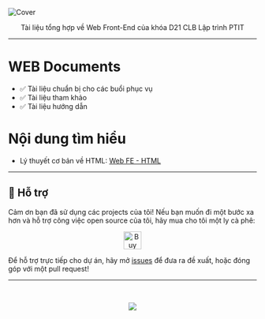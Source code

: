 ![Cover](https://github.com/nickken253/Web-Documents/assets/101244012/dc5c6a71-5658-4525-8a90-aafa4ab7f393)

<p align = "center">
Tài liệu tổng hợp về Web Front-End của khóa D21 CLB Lập trình PTIT
</p>
<hr>

# WEB Documents
- ✅ Tài liệu chuẩn bị cho các buổi phục vụ
- ✅ Tài liệu tham khảo
- ✅ Tài liệu hướng dẫn
# Nội dung tìm hiểu 
- Lý thuyết cơ bản về HTML: [Web FE - HTML](https://github.com/nickken253/Web-Documents/blob/05c7fe8ed937fbb517d10f64c6e3d7097facf50a/Buoi1)

<hr>

## 💖 Hỗ trợ

Cảm ơn bạn đã sử dụng các projects của tôi! Nếu bạn muốn đi một bước xa hơn và hỗ trợ công việc open source của tôi, hãy mua cho tôi một ly cà phê:

<p align="center">
  <a href='https://ko-fi.com/nickken' target='_blank'><img height='36' style='border:0px;height:36px;' src='https://cdn.ko-fi.com/cdn/kofi1.png?v=3' border='0' alt='Buy Me a Coffee at ko-fi.com' /></a>
</p>

Để hỗ trợ trực tiếp cho dự án, hãy mở [issues](https://github.com/nickken253/Web-Documents/issues) để đưa ra đề xuất, hoặc đóng góp với một pull request!

<hr>

<br>
<p align="center">
  <a href="">
    <img src="https://skillicons.dev/icons?i=html,css,js,react" />
  </a>
</p>
